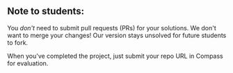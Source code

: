 Note to students:
-----------------

You *don't* need to submit pull requests (PRs) for your solutions. We don't want to merge your changes! Our version stays unsolved for future students to fork.

When you've completed the project, just submit your repo URL in Compass for evaluation.
